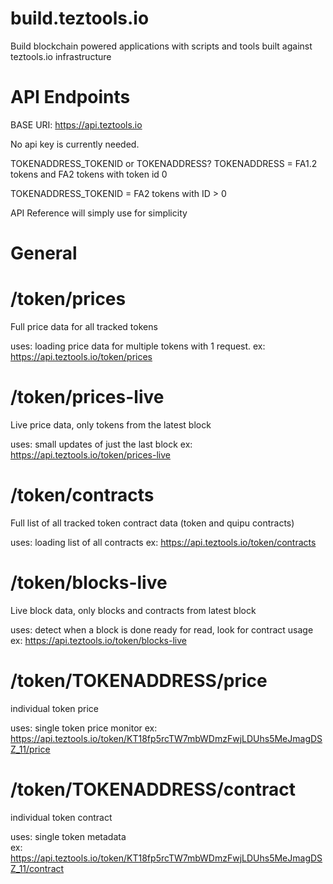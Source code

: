# build.teztools.io
Build blockchain powered applications with scripts and tools built against teztools.io infrastructure 

# API Endpoints

BASE URI: https://api.teztools.io

No api key is currently needed. 

TOKENADDRESS_TOKENID or TOKENADDRESS?
TOKENADDRESS = FA1.2 tokens and FA2 tokens with token id 0

TOKENADDRESS_TOKENID = FA2 tokens with ID > 0

API Reference will simply use <TOKENADDRESS> for simplicity

# General 
# /token/prices
Full price data for all tracked tokens

uses: loading price data for multiple tokens with 1 request. 
ex: https://api.teztools.io/token/prices

# /token/prices-live
Live price data, only tokens from the latest block

uses: small updates of just the last block
ex: https://api.teztools.io/token/prices-live

# /token/contracts
Full list of all tracked token contract data (token and quipu contracts)

uses: loading list of all contracts
ex: https://api.teztools.io/token/contracts

# /token/blocks-live
Live block data, only blocks and contracts from latest block

uses: detect when a block is done ready for read, look for contract usage
ex: https://api.teztools.io/token/blocks-live

# /token/TOKENADDRESS/price
individual token price

uses: single token price monitor
ex: https://api.teztools.io/token/KT18fp5rcTW7mbWDmzFwjLDUhs5MeJmagDSZ_11/price

# /token/TOKENADDRESS/contract
individual token contract

uses: single token metadata  
ex: https://api.teztools.io/token/KT18fp5rcTW7mbWDmzFwjLDUhs5MeJmagDSZ_11/contract
